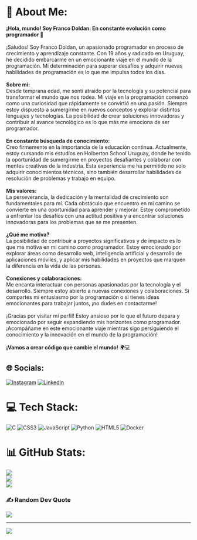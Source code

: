 # 💫 About Me:
**¡Hola, mundo! Soy Franco Doldan: En constante evolución como programador 🚀**<br><br>¡Saludos! Soy Franco Doldan, un apasionado programador en proceso de crecimiento y aprendizaje constante. Con 19 años y radicado en Uruguay, he decidido embarcarme en un emocionante viaje en el mundo de la programación. Mi determinación para superar desafíos y adquirir nuevas habilidades de programación es lo que me impulsa todos los días.<br><br>**Sobre mí:**<br>Desde temprana edad, me sentí atraído por la tecnología y su potencial para transformar el mundo que nos rodea. Mi viaje en la programación comenzó como una curiosidad que rápidamente se convirtió en una pasión. Siempre estoy dispuesto a sumergirme en nuevos conceptos y explorar distintos lenguajes y tecnologías. La posibilidad de crear soluciones innovadoras y contribuir al avance tecnológico es lo que más me emociona de ser programador.<br><br>**En constante búsqueda de conocimiento:**<br>Creo firmemente en la importancia de la educación continua. Actualmente, estoy cursando mis estudios en Holberton School Uruguay, donde he tenido la oportunidad de sumergirme en proyectos desafiantes y colaborar con mentes creativas de la industria. Esta experiencia me ha permitido no solo adquirir conocimientos técnicos, sino también desarrollar habilidades de resolución de problemas y trabajo en equipo.<br><br>**Mis valores:**<br>La perseverancia, la dedicación y la mentalidad de crecimiento son fundamentales para mí. Cada obstáculo que encuentro en mi camino se convierte en una oportunidad para aprender y mejorar. Estoy comprometido a enfrentar los desafíos con una actitud positiva y a encontrar soluciones innovadoras para los problemas que se me presenten.<br><br>**¿Qué me motiva?**<br>La posibilidad de contribuir a proyectos significativos y de impacto es lo que me motiva en mi camino como programador. Estoy emocionado por explorar áreas como desarrollo web, inteligencia artificial y desarrollo de aplicaciones móviles, y aplicar mis habilidades en proyectos que marquen la diferencia en la vida de las personas.<br><br>**Conexiones y colaboraciones:**<br>Me encanta interactuar con personas apasionadas por la tecnología y el desarrollo. Siempre estoy abierto a nuevas conexiones y colaboraciones. Si compartes mi entusiasmo por la programación o si tienes ideas emocionantes para trabajar juntos, ¡no dudes en contactarme!<br><br>¡Gracias por visitar mi perfil! Estoy ansioso por lo que el futuro depara y emocionado por seguir expandiendo mis horizontes como programador. ¡Acompáñame en este emocionante viaje mientras sigo persiguiendo el conocimiento y la innovación en el mundo de la programación!<br><br>**¡Vamos a crear código que cambie el mundo!** 🌍💻


## 🌐 Socials:
[![Instagram](https://img.shields.io/badge/Instagram-%23E4405F.svg?logo=Instagram&logoColor=white)](https://instagram.com/francodoldan) [![LinkedIn](https://img.shields.io/badge/LinkedIn-%230077B5.svg?logo=linkedin&logoColor=white)](https://www.linkedin.com/in/franco-doldan-b2a084269/) 

# 💻 Tech Stack:
![C](https://img.shields.io/badge/c-%2300599C.svg?style=for-the-badge&logo=c&logoColor=white) ![CSS3](https://img.shields.io/badge/css3-%231572B6.svg?style=for-the-badge&logo=css3&logoColor=white) ![JavaScript](https://img.shields.io/badge/javascript-%23323330.svg?style=for-the-badge&logo=javascript&logoColor=%23F7DF1E) ![Python](https://img.shields.io/badge/python-3670A0?style=for-the-badge&logo=python&logoColor=ffdd54) ![HTML5](https://img.shields.io/badge/html5-%23E34F26.svg?style=for-the-badge&logo=html5&logoColor=white) ![Docker](https://img.shields.io/badge/docker-%230db7ed.svg?style=for-the-badge&logo=docker&logoColor=white)
# 📊 GitHub Stats:
![](https://github-readme-stats.vercel.app/api?username=FrancoDoldan0&theme=tokyonight&hide_border=false&include_all_commits=true&count_private=false)<br/>
![](https://github-readme-streak-stats.herokuapp.com/?user=FrancoDoldan0&theme=tokyonight&hide_border=false)<br/>
![](https://github-readme-stats.vercel.app/api/top-langs/?username=FrancoDoldan0&theme=tokyonight&hide_border=false&include_all_commits=true&count_private=false&layout=compact)

### ✍️ Random Dev Quote
![](https://quotes-github-readme.vercel.app/api?type=horizontal&theme=tokyonight)

---
[![](https://visitcount.itsvg.in/api?id=FrancoDoldan0&icon=0&color=0)](https://visitcount.itsvg.in)

<!-- Proudly created with GPRM ( https://gprm.itsvg.in ) -->
